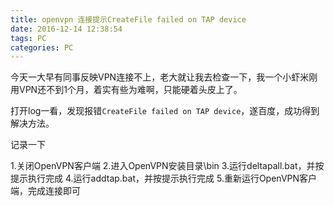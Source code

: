 ```yaml
---
title: openvpn 连接提示CreateFile failed on TAP device
date: 2016-12-14 12:38:54
tags: PC
categories: PC
---
```


今天一大早有同事反映VPN连接不上，老大就让我去检查一下，我一个小虾米刚用VPN还不到1个月，着实有些为难啊，只能硬着头皮上了。

打开log一看，发现报错`CreateFile failed on TAP device`，遂百度，成功得到解决方法。

记录一下

1.关闭OpenVPN客户端
2.进入OpenVPN安装目录\bin
3.运行deltapall.bat，并按提示执行完成
4.运行addtap.bat，并按提示执行完成
5.重新运行OpenVPN客户端，完成连接即可